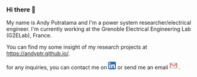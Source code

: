 ### Hi there 👋

My name is Andy Putratama and I'm a power system researcher/electrical engineer. I'm currently working at the Grenoble Electrical Engineering Lab (G2ELab), France.

You can find my some insight of my research projects at https://andyptr.github.io/. 

for any inquiries, you can contact me on [![Open Notebook](linkedin_icon.png)](https://www.linkedin.com/in/andyptr)
 or send me an email [![Open Notebook](email_icon.png)](mailto:muhammadandy.putratama@gmail.com)
.

<!--
**andyptr/andyptr** is a ✨ _special_ ✨ repository because its `README.md` (this file) appears on your GitHub profile.

Here are some ideas to get you started:

- 🔭 I’m currently working on ...
- 🌱 I’m currently learning ...
- 👯 I’m looking to collaborate on ...
- 🤔 I’m looking for help with ...
- 💬 Ask me about ...
- 📫 How to reach me: ...
- 😄 Pronouns: ...
- ⚡ Fun fact: ...
-->
